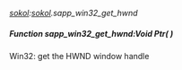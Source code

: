 _[sokol](../../modules/sokol/sokol-module.md):[sokol](../../modules/sokol/sokol-module.md).sapp\_win32\_get\_hwnd_
##### Function sapp\_win32\_get\_hwnd:Void Ptr(  )
Win32: get the HWND window handle
